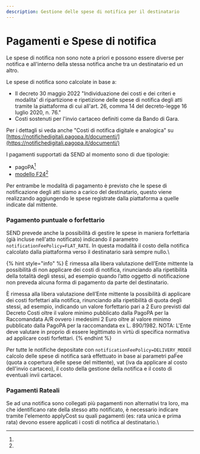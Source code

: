 ```yaml
---
description: Gestione delle spese di notifica per il destinatario
---
```


# Pagamenti e Spese di notifica

Le spese di notifica non sono note a priori e possono essere diverse per notifica e all'interno della stessa notifica anche tra un destinatario ed un altro.

Le spese di notifica sono calcolate in base a:

* Il decreto 30 maggio 2022 "Individuazione dei costi e dei criteri e modalita' di ripartizione e ripetizione delle spese di notifica degli atti tramite la piattaforma di cui all'art. 26, comma 14 del decreto-legge 16 luglio 2020, n. 76."
* Costi sostenuti per l'invio cartaceo definiti come da Bando di Gara.

Per i dettagli si veda anche "Costi di notifica digitale e analogica" su [https://notifichedigitali.pagopa.it/documenti/](https://notifichedigitali.pagopa.it/documenti/)

I pagamenti supportati da SEND al momento sono di due tipologie:

* pagoPA[^1]
* [modello F24](#user-content-fn-2)[^2]

Per entrambe le modalità di pagamento è previsto che le spese di notificazione degli atti siamo a carico del destinatario, questo viene realizzando aggiungendo le spese registrate dalla piattaforma a quelle indicate dal mittente.

### Pagamento puntuale o forfettario

SEND prevede anche la possibilità di gestire le spese in maniera forfettaria (già incluse nell'atto notificato) indicando il parametro `notificationFeePolicy=FLAT_RATE`. In questa modalità il costo della notifica calcolato dalla piattaforma verso il destinatario sarà sempre nullo.\


{% hint style="info" %}
È rimessa alla libera valutazione dell’Ente mittente la possibilità di non applicare dei costi di notifica, rinunciando alla ripetibilità della totalità degli stessi, ad esempio quando l’atto oggetto di notificazione non preveda alcuna forma di pagamento da parte del destinatario.&#x20;

È rimessa alla libera valutazione dell’Ente mittente la possibilità di applicare dei costi forfettari alla notifica, rinunciando alla ripetibilità di quota degli stessi, ad esempio, indicando un valore forfettario pari a 2 Euro previsti dal Decreto Costi oltre il valore minimo pubblicato dalla PagoPA per la Raccomandata A/R ovvero i medesimi 2 Euro oltre al valore minimo pubblicato dalla PagoPA per la raccomandata ex L. 890/1982. NOTA: L'Ente deve valutare in proprio di essere legittimato in virtù di specifica normativa ad applicare costi forfettari.
{% endhint %}

Per tutte le notifiche depositate con `notificationFeePolicy=DELIVERY_MODE`il calcolo delle spese di notifica sarà effettuato in base ai parametri paFee (quota a copertura delle spese del mittente), vat (iva da applicare al costo dell'invio cartaceo), il costo della gestione della notifica e il costo di eventuali invii cartacei.

### Pagamenti Rateali

Se ad una notifica sono collegati più pagamenti non alternativi tra loro, ma che identificano rate della stesso atto notificato, è necessario indicare tramite l'elemento applyCost su quali pagamenti (es: rata unica e prima rata) devono essere applicati i costi di notifica al destinatario.\




[^1]: 

[^2]: 
